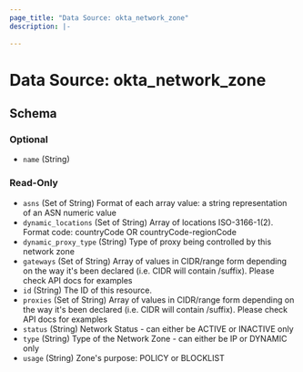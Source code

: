```yaml
---
page_title: "Data Source: okta_network_zone"
description: |-
  
---
```


# Data Source: okta_network_zone





<!-- schema generated by tfplugindocs -->
## Schema

### Optional

- `name` (String)

### Read-Only

- `asns` (Set of String) Format of each array value: a string representation of an ASN numeric value
- `dynamic_locations` (Set of String) Array of locations ISO-3166-1(2). Format code: countryCode OR countryCode-regionCode
- `dynamic_proxy_type` (String) Type of proxy being controlled by this network zone
- `gateways` (Set of String) Array of values in CIDR/range form depending on the way it's been declared (i.e. CIDR will contain /suffix). Please check API docs for examples
- `id` (String) The ID of this resource.
- `proxies` (Set of String) Array of values in CIDR/range form depending on the way it's been declared (i.e. CIDR will contain /suffix). Please check API docs for examples
- `status` (String) Network Status - can either be ACTIVE or INACTIVE only
- `type` (String) Type of the Network Zone - can either be IP or DYNAMIC only
- `usage` (String) Zone's purpose: POLICY or BLOCKLIST


